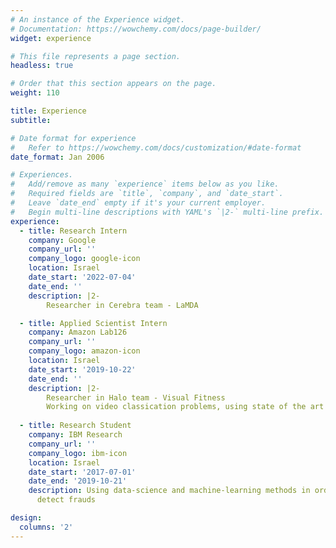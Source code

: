 ```yaml
---
# An instance of the Experience widget.
# Documentation: https://wowchemy.com/docs/page-builder/
widget: experience

# This file represents a page section.
headless: true

# Order that this section appears on the page.
weight: 110

title: Experience
subtitle:

# Date format for experience
#   Refer to https://wowchemy.com/docs/customization/#date-format
date_format: Jan 2006

# Experiences.
#   Add/remove as many `experience` items below as you like.
#   Required fields are `title`, `company`, and `date_start`.
#   Leave `date_end` empty if it's your current employer.
#   Begin multi-line descriptions with YAML's `|2-` multi-line prefix.
experience:
  - title: Research Intern
    company: Google
    company_url: ''
    company_logo: google-icon
    location: Israel
    date_start: '2022-07-04'
    date_end: ''
    description: |2-
        Researcher in Cerebra team - LaMDA

  - title: Applied Scientist Intern
    company: Amazon Lab126
    company_url: ''
    company_logo: amazon-icon
    location: Israel
    date_start: '2019-10-22'
    date_end: ''
    description: |2-
        Researcher in Halo team - Visual Fitness  
        Working on video classication problems, using state of the art computer vision methods
        
  - title: Research Student
    company: IBM Research
    company_url: ''
    company_logo: ibm-icon
    location: Israel
    date_start: '2017-07-01'
    date_end: '2019-10-21'
    description: Using data-science and machine-learning methods in order to
      detect frauds

design:
  columns: '2'
---
```

